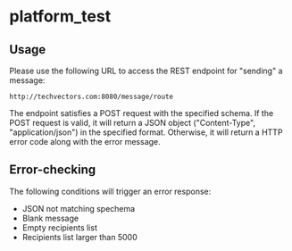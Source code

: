 platform_test
=============


Usage
-----
Please use the following URL to access the REST endpoint for "sending" a message:

    http://techvectors.com:8080/message/route

The endpoint satisfies a POST request with the specified schema. If the POST request
is valid, it will return a JSON object ("Content-Type", "application/json") in the
specified format.  Otherwise, it will return a HTTP error code along with the error
message.


Error-checking
--------------
The following conditions will trigger an error response:

- JSON not matching spechema
- Blank message
- Empty recipients list
- Recipients list larger than 5000



